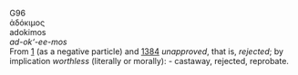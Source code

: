 <body>
  <p>G96<br>  ἀδόκιμος  <br> adokimos  <br><i>ad-ok‘-ee-mos </i><br>From <a href="g0001.htm">1</a> (as a negative particle) and <a href="g1384.htm">1384</a>  <i>unapproved</i>, that is, <i>rejected</i>; by implication <i>worthless</i> (literally or morally): - castaway, rejected, reprobate.<br></p>
 </body>